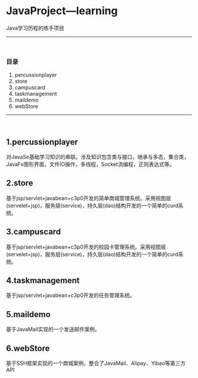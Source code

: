 # JavaProject—learning
<p>Java学习历程的练手项目</p>
<hr/><br/>

### 目录
1. percussionplayer
2. store
3. campuscard
4. taskmanagement
5. maildemo
6. webStore

<hr/><br/>

## 1.percussionplayer
<p>
	对JavaSe基础学习知识的串联。涉及知识包含类与接口，继承与多态，集合类，JavaFx图形界面，文件IO操作，多线程，Socket流编程，正则表达式等。
</p>

## 2.store
<p>
	基于jsp/servlet+javabean+c3p0开发的简单商城管理系统。采用视图层(servelet+jsp)，服务层(service)，持久层(dao)结构开发的一个简单的curd系统。
</p>

## 3.campuscard
<p>
	基于jsp/servlet+javabean+c3p0开发的校园卡管理系统。采用视图层(servelet+jsp)，服务层(service)，持久层(dao)结构开发的一个简单的curd系统。
</p>

## 4.taskmanagement
<p>
	基于jsp/servlet+javabean+c3p0开发的任务管理系统。
</p>

## 5.maildemo
<p>
	基于JavaMail实现的一个发送邮件案例。
</p>

## 6.webStore
<p>
	基于SSH框架实现的一个商城案例，整合了JavaMail、Alipay、Yibao等第三方API
</p>
